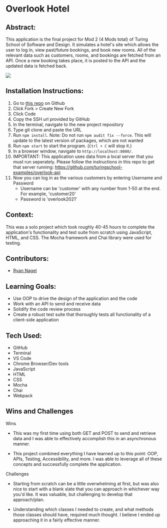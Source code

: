 # Overlook Hotel
## Abstract:
This application is the final project for Mod 2 (4 Mods total) of Turing School of Software and Design. It simulates a hotel's site which allows the user to log in, view past/future bookings, and book new rooms. All of the relevant data such as customers, rooms, and bookings are fetched from an API. Once a new booking takes place, it is posted to the API and the updated data is fetched back.

![](/images/app-gif.gif)

## Installation Instructions:
1. Go to [this repo](https://github.com/Nagel29/Overlook-Hotel) on Github
2. Click Fork > Create New Fork
3. Click Code
4. Copy the SSH url provided by GitHub
5. In the terminal, navigate to the new project repository
6. Type git clone and paste the URL
7. Run `npm install`. Note: Do not run `npm audit fix --force`. This will update to the latest version of packages, which are not wanted 
8. Run `npm start` to start the program. (`Ctrl + C` will stop it.)
9. In a browser window, navigate to `http://localhost:8080/`.
10. IMPORTANT: This application uses data from a local server that you must run seperately. Please follow the instructions in this repo to get that server running: https://github.com/turingschool-examples/overlook-api
11. Now you can log in as the various customers by entering Username and Password
    * Username can be 'customer' with any number from 1-50 at the end. For example, 'customer20'
    * Password is 'overlook2021'

## Context:
This was a solo project which took roughly 40-45 hours to complete the application's functionality and test suite from scratch using JavaScript, HTML, and CSS. The Mocha framework and Chai library were used for testing.

## Contributors:
- [Ryan Nagel](https://github.com/Nagel29)

## Learning Goals:
- Use OOP to drive the design of the application and the code
- Work with an API to send and receive data
- Solidify the code review process
- Create a robust test suite that thoroughly tests all functionality of a client-side application

## Tech Used:
- GitHub
- Terminal
- VS Code
- Chrome Browser/Dev tools
- JavaScript
- HTML
- CSS
- Mocha
- Chai
- Webpack

## Wins and Challenges
Wins
- This was my first time using both GET and POST to send and retrieve data and I was able to effectively accomplish this in an asynchronous manner.

- This project combined everything I have learned up to this point: OOP, APIs, Testing, Accessibility, and more. I was able to leverage all of these concepts and successfully complete the application.

Challenges
- Starting from scratch can be a little overwhelming at first, but was also nice to start with a blank slate that you can approach in whichever way you'd like. It was valuable, but challenging to develop that approach/plan.

- Understanding which classes I needed to create, and what methods those classes should have, required much thought. I believe I ended up approaching it in a fairly effective manner.


